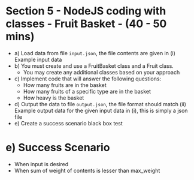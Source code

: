 # Section 5 - NodeJS coding with classes - Fruit Basket - (40 - 50 mins) #

* a) Load data from file `input.json`, the file contents are given in (i) Example input data
* b) You must create and use a FruitBasket class and a Fruit class.
    * You may create any additional classes based on your approach 
* c) Implement code that will answer the following questions:
    * How many fruits are in the basket
    * How many fruits of a specific type are in the basket
    * How heavy is the basket
* d) Output the data to file `output.json`, the file format should match (ii) Example output data for the given input data in (i), this is simply a json file
* e) Create a success scenario black box test

# e) Success Scenario

* When input is desired
* When sum of weight of contents is lesser than max_weight